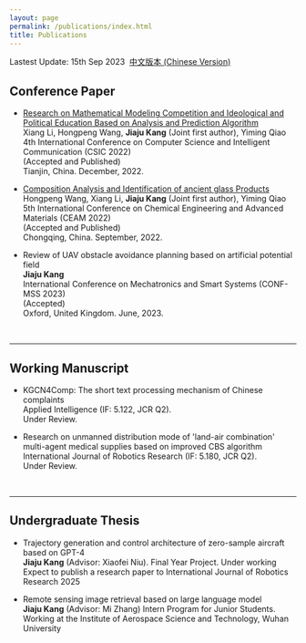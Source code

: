 ```yaml
---
layout: page
permalink: /publications/index.html
title: Publications
---
```


Lastest Update: 15th Sep 2023&nbsp;  [中文版本 (Chinese Version)](https://caihanlin.com/file/publications-zh/)

## Conference Paper

- [Research on Mathematical Modeling Competition and Ideological and Political Education Based on Analysis and Prediction Algorithm](https://www.researchgate.net/publication/369471205_Research_on_Mathematical_Modeling_Competition_and_Ideological_and_Political_Education_Based_on_Analysis_and_Prediction_Algorithm)<br>Xiang Li, Hongpeng Wang, **Jiaju Kang** (Joint first author), Yiming Qiao<br>4th International Conference on Computer Science and Intelligent Communication (CSIC 2022)<br>(Accepted and Published)<br>Tianjin, China. December, 2022.<br>

- [Composition Analysis and Identification of ancient glass Products](https://www.researchgate.net/publication/366262179_Composition_Analysis_and_Identification_of_ancient_glass_products)<br>Hongpeng Wang, Xiang Li, **Jiaju Kang** (Joint first author), Yiming Qiao<br>5th International Conference on Chemical Engineering and Advanced Materials (CEAM 2022)<br>(Accepted and Published)<br>Chongqing, China. September, 2022. <br>

- Review of UAV obstacle avoidance planning based on artificial potential field<br>**Jiaju Kang**<br>International Conference on Mechatronics and Smart Systems (CONF-MSS 2023)<br>(Accepted)<br>Oxford, United Kingdom. June, 2023.<br>

  <br>

---

## Working Manuscript

- KGCN4Comp: The short text processing mechanism of Chinese complaints<br>Applied Intelligence (IF: 5.122, JCR Q2).<br> Under Review.<br>

- Research on unmanned distribution mode of 'land-air combination' multi-agent medical supplies based on improved CBS algorithm<br>International Journal of Robotics Research (IF: 5.180, JCR Q2).<br> Under Review.<br>

  <br>

---

## Undergraduate Thesis

- Trajectory generation and control architecture of zero-sample aircraft based on GPT-4<br>**Jiaju Kang** (Advisor: Xiaofei Niu). Final Year Project. Under working<br>Expect to publish a research paper to International Journal of Robotics Research 2025

- Remote sensing image retrieval based on large language model<br>**Jiaju Kang** (Advisor: Mi Zhang) Intern Program for Junior Students.<br>Working at the Institute of Aerospace Science and Technology, Wuhan University

  <br>
